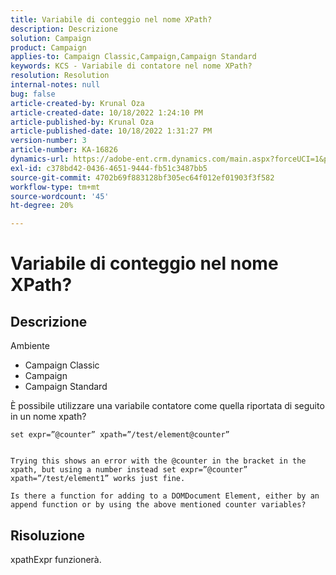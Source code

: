 ```yaml
---
title: Variabile di conteggio nel nome XPath?
description: Descrizione
solution: Campaign
product: Campaign
applies-to: Campaign Classic,Campaign,Campaign Standard
keywords: KCS - Variabile di contatore nel nome XPath?
resolution: Resolution
internal-notes: null
bug: false
article-created-by: Krunal Oza
article-created-date: 10/18/2022 1:24:10 PM
article-published-by: Krunal Oza
article-published-date: 10/18/2022 1:31:27 PM
version-number: 3
article-number: KA-16826
dynamics-url: https://adobe-ent.crm.dynamics.com/main.aspx?forceUCI=1&pagetype=entityrecord&etn=knowledgearticle&id=949b0b22-e84e-ed11-bba2-00224808679b
exl-id: c378bd42-0436-4651-9444-fb51c3487bb5
source-git-commit: 4702b69f883128bf305ec64f012ef01903f3f582
workflow-type: tm+mt
source-wordcount: '45'
ht-degree: 20%

---
```


# Variabile di conteggio nel nome XPath?

## Descrizione


Ambiente

- Campaign Classic
- Campaign
- Campaign Standard




È possibile utilizzare una variabile contatore come quella riportata di seguito in un nome xpath?


```
set expr=”@counter” xpath=”/test/element@counter”

 
Trying this shows an error with the @counter in the bracket in the xpath, but using a number instead set expr=”@counter” xpath=”/test/element1” works just fine.
 
Is there a function for adding to a DOMDocument Element, either by an append function or by using the above mentioned counter variables?
```





## Risoluzione


xpathExpr funzionerà.
